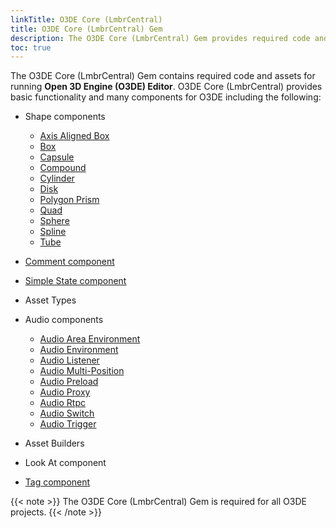 ```yaml
---
linkTitle: O3DE Core (LmbrCentral)
title: O3DE Core (LmbrCentral) Gem
description: The O3DE Core (LmbrCentral) Gem provides required code and assets for running Open 3D Engine Editor.
toc: true
---
```


The O3DE Core (LmbrCentral) Gem contains required code and assets for running **Open 3D Engine (O3DE) Editor**. O3DE Core (LmbrCentral) provides basic functionality and many components for O3DE including the following:

* Shape components
    * [Axis Aligned Box](/docs/user-guide/components/reference/shape/axis-aligned-box-shape)
    * [Box](/docs/user-guide/components/reference/shape/box-shape)
    * [Capsule](/docs/user-guide/components/reference/shape/capsule-shape)
    * [Compound](/docs/user-guide/components/reference/shape/compound-shape)
    * [Cylinder](/docs/user-guide/components/reference/shape/cylinder-shape)
    * [Disk](/docs/user-guide/components/reference/shape/disk-shape)
    * [Polygon Prism](/docs/user-guide/components/reference/shape/polygon-prism-shape)
    * [Quad](/docs/user-guide/components/reference/shape/quad-shape)
    * [Sphere](/docs/user-guide/components/reference/shape/sphere-shape)
    * [Spline](/docs/user-guide/components/reference/shape/spline)
    * [Tube](/docs/user-guide/components/reference/shape/tube-shape)

* [Comment component](/docs/user-guide/components/reference/editor/comment)

* [Simple State component](/docs/user-guide/components/reference/gameplay/simple-state)

* Asset Types

<!--
* AI components
    * [Navigation](/docs/user-guide/components/reference/ai/navigation)
    * [Navigation Area](/docs/user-guide/components/reference/ai/nav-area)
    * [Navigation Seed Point](/docs/user-guide/components/reference/ai/nav-seed)
-->

* Audio components
    * [Audio Area Environment](/docs/user-guide/components/reference/audio/area-environment)
    * [Audio Environment](/docs/user-guide/components/reference/audio/environment)
    * [Audio Listener](/docs/user-guide/components/reference/audio/listener)
    * [Audio Multi-Position](/docs/user-guide/components/reference/audio/multi-position)
    * [Audio Preload](/docs/user-guide/components/reference/audio/preload)
    * [Audio Proxy](/docs/user-guide/components/reference/audio/proxy)
    * [Audio Rtpc](/docs/user-guide/components/reference/audio/rtpc)
    * [Audio Switch](/docs/user-guide/components/reference/audio/switch)
    * [Audio Trigger](/docs/user-guide/components/reference/audio/trigger)

* Asset Builders

* Look At component

* [Tag component](/docs/user-guide/components/reference/gameplay/tag)

{{< note >}}
The O3DE Core (LmbrCentral) Gem is required for all O3DE projects.
{{< /note >}}
